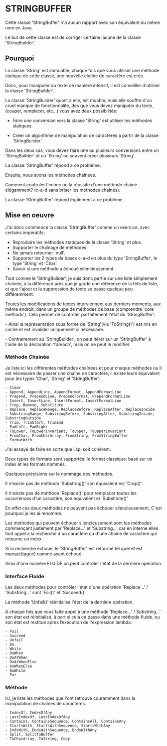 # STRINGBUFFER #

Cette classe 'StringBuffer' n'a aucun rapport avec son équivalent du même nom en Java.

Le but de cette classe est de corriger certaine lacune de la classe 'StringBuilder'.

## Pourquoi ##
La classe 'String' est immuable, chaque fois que vous utiliser une méthode statique de cette classe, une nouvelle chaîne de caractère est crée.

Donc, pour manipuler du texte de manière intensif, il est conseiller d'utiliser la classe 'StringBuilder'.

La classe 'StringBuilder' quant à elle, est muable, mais elle souffre d'un cruel manque de fonctionnalité, des que vous devez manipuler du texte, (couper, remplacer, etc...) vous avez deux possibilités:

- Faire une conversion vers la classe 'String' est utiliser les méthodes statiques.

- Créer un algorithme de manipulation de caractères a partir de la classe 'StringBuilder'.

Dans les deux cas, vous devez faire une ou plusieurs conversions entre un 'StringBuilder' et un 'String' ou souvent créer plusieurs 'String'.

La classe 'StringBuffer' répond a ce problème.

Ensuite, nous avons les méthodes chaînées.

Comment controler l'echec ou la réussite d'une méthode chaîné élégamment? (c-a-d sans briser les méthodes chaînés).

La classe 'StringBuffer' répond également a ce problème.


## Mise en oeuvre ##

J'ai donc commencé la classe 'StringBuffer' comme un exercice, avec certains impératifs:

- Reproduire les méthodes statiques de la classe 'String' et plus.
- Supporter le chaînage de méthodes.
- Ne jamais retourner 'null'.
- Supporter les 2 types de bases c-a-d en plus du type 'StringBuffer', le type 'String' et 'Char'.
- Savoir si une méthode a échoué silencieusement.

Tout comme le 'StringBuilder', je suis donc partie sur une liste simplement chaînée, à la différence près que je garde une référence de la tête de liste, et que l'ajout et la suppression de texte se passe quelque peu différemment.

Toutes les modifications de textes interviennent aux derniers moments, aux même endroit, dans un groupe de méthodes de base (comprendre 'core methods').
Cela permet de contrôler parfaitement l'état du 'StringBuffer':

- Ainsi la représentation sous forme de 'String'(via 'ToString()') est mis en cache et est invalider uniquement si nécessaire.

- Contrairement au 'StringBuilder', on peut itérer sur un 'StringBuffer' à l'aide de la déclaration 'foreach', mais on ne peut le modifier.


### Méthode Chainée ###

Je liste ici les différentes méthodes chaînées et pour chaque méthodes ou il est nécessaire de passer une chaîne de caractère, il existe leurs équivalent pour les types 'Char', 'String' et 'StringBuffer'. 

	- Clear
    - Append, AppendLine, AppendFormat, AppendFormatLine
    - Prepend, PrependLine, PrependFormat, PrependFormatLine
    - Insert, InsertLine, InsertFormat, InsertFormatLine
    - Crop, Remove, Substitute
    - Replace, ReplaceRange, ReplaceBefore, ReplaceAfter, ReplaceInside
    - SubstringRange, SubstringBefore, SubstringAfter, SubstringInside, SubstringOutside
    - Trim, TrimStart, TrimEnd
    - PadLeft, PadRight
    - ToLower, ToLowerInvariant, ToUpper, ToUpperInvariant
    - FromChar, FromCharArray, FromString, FromStringBuffer
    - FormatWith


J'ai essayé de faire en sorte que l’api soit cohérent.

Deux types de formats sont supportés: le format classique: basé sur un index et les formats nommés.

Quelques précisions sur le nommage des méthodes.

Il n'existe pas de méthode 'Substring()' son équivalent est 'Crop()'.

Il n'existe pas de méthode 'Replace()' pour remplacer toutes les occurrences d'un caractère, son équivalent et 'Substitute()'

En effet ces deux méthodes ne peuvent pas échouer silencieusement, C'est pourquoi je les ai renommé.

Les méthodes qui peuvent échouer silencieusement sont les méthodes commençant justement par 'Replace...' et 'Substring...' car en interne elles font appel à la recherche d'un caractère ou d'une chaîne de caractère qui retourne un index.

Si la recherche échoue, le 'StringBuffer' est retourné tel quel et est marqué(tagué) comme ayant échoué.

Ainsi d'une manière FLUIDE on peut contrôler l'état de la dernière opération. 


### Interface Fluide ###

Les deux méthodes pour contrôler l'état d'une opération 'Replace...' / 'Substring...' sont 'Fail()' et 'Succeed()'.

La méthode 'Unfail()' réinitialise l'état de la dernière opération.

A chaque fois que vous faite appel à une méthode 'Replace...' / Substring...' son état est réinitialisé, à part si cela ce passe dans une méthode fluide, ou son état est restitué après l’exécution de l'expression lambda.

    - Fail
    - Succeed
    - Unfail
    - Do
    - While
    - DoWhen
    - DoAtWhen
    - DoAtWhenElse
    - DoWhenElse
    - DoWhile
    - For


### Méthode ###

Ici, je liste les méthodes que l'ont retrouve couramment dans la manipulation de chaînes de caractères.

    - IndexOf, IndexOfAny
    - LastIndexOf, LastIndexOfAny
    - Contains, ContainsSequence, ContainsAll, ContainsAny
    - StartsWith, StartsWithSequence, StartsWithAny
    - EndsWith, EndsWithSequence, EndsWithAny
    - Split, SplitToBuffer
    - ToCharArray, ToString, Copy

